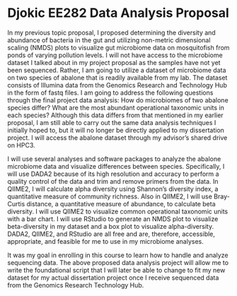 # Djokic EE282 Data Analysis Proposal

In my previous topic proposal, I proposed determining the diversity and abundance of bacteria in the gut and utilizing non-metric dimensional scaling (NMDS) plots to visualize gut microbiome data on mosquitofish from ponds of varying pollution levels. I will not have access to the microbiome dataset I talked about in my project proposal as the samples have not yet been sequenced. Rather, I am going to utilize a dataset of microbiome data on two species of abalone that is readily available from my lab. The dataset consists of Illumina data from the Genomics Research and Technology Hub in the form of fastq files. I am going to address the following questions through the final project data analysis: How do microbiomes of two abalone species differ? What are the most abundant operational taxonomic units in each species? Although this data differs from that mentioned in my earlier proposal, I am still able to carry out the same data analysis techniques I initially hoped to, but it will no longer be directly applied to my dissertation project. I will access the abalone dataset through my advisor’s shared drive on HPC3.

I will use several analyses and software packages to analyze the abalone microbiome data and visualize differences between species. Specifically, I will use DADA2 because of its high resolution and accuracy to perform a quality control of the data and trim and remove primers from the data. In QIIME2, I will calculate alpha diversity using Shannon’s diversity index, a quantitative measure of community richness. Also in QIIME2, I will use Bray-Curtis distance, a quantitative measure of abundance, to calculate beta diversity. I will use QIIME2 to visualize common operational taxonomic units with a bar chart. I will use RStudio to generate an NMDS plot to visualize beta-diversity in my dataset and a box plot to visualize alpha-diversity. DADA2, QIIME2, and RStudio are all free and are, therefore, accessible, appropriate, and feasible for me to use in my microbiome analyses.

It was my goal in enrolling in this course to learn how to handle and analyze sequencing data. The above proposed data analysis project will allow me to write the foundational script that I will later be able to change to fit my new dataset for my actual dissertation project once I receive sequenced data from the Genomics Research Technology Hub.

